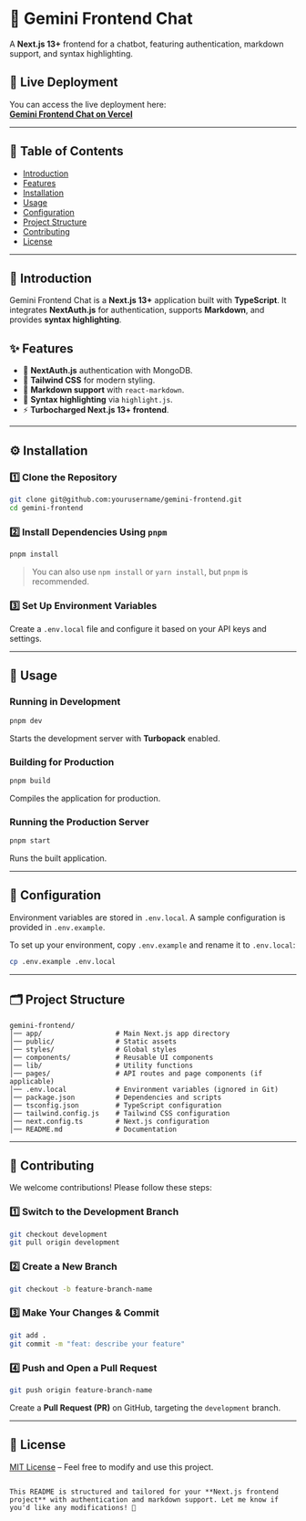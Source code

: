 # 🌟 Gemini Frontend Chat

A **Next.js 13+** frontend for a chatbot, featuring authentication, markdown support, and syntax highlighting.

## 🚀 Live Deployment

You can access the live deployment here:  
[**Gemini Frontend Chat on Vercel**](https://gemini-frontend-orcin.vercel.app/)

---

## 📖 Table of Contents

- [Introduction](#-introduction)
- [Features](#-features)
- [Installation](#-installation)
- [Usage](#-usage)
- [Configuration](#-configuration)
- [Project Structure](#-project-structure)
- [Contributing](#-contributing)
- [License](#-license)

---

## 🌟 Introduction

Gemini Frontend Chat is a **Next.js 13+** application built with **TypeScript**. It integrates **NextAuth.js** for authentication, supports **Markdown**, and provides **syntax highlighting**.

## ✨ Features

- 🔑 **NextAuth.js** authentication with MongoDB.
- 🎨 **Tailwind CSS** for modern styling.
- 📝 **Markdown support** with `react-markdown`.
- 🌟 **Syntax highlighting** via `highlight.js`.
- ⚡ **Turbocharged Next.js 13+ frontend**.

---

## ⚙️ Installation

### 1️⃣ Clone the Repository

```bash
git clone git@github.com:yourusername/gemini-frontend.git
cd gemini-frontend
```

### 2️⃣ Install Dependencies Using `pnpm`

```bash
pnpm install
```

> You can also use `npm install` or `yarn install`, but `pnpm` is recommended.

### 3️⃣ Set Up Environment Variables

Create a `.env.local` file and configure it based on your API keys and settings.

---

## 🚀 Usage

### Running in Development

```bash
pnpm dev
```

Starts the development server with **Turbopack** enabled.

### Building for Production

```bash
pnpm build
```

Compiles the application for production.

### Running the Production Server

```bash
pnpm start
```

Runs the built application.

---

## 🔧 Configuration

Environment variables are stored in `.env.local`. A sample configuration is provided in `.env.example`.

To set up your environment, copy `.env.example` and rename it to `.env.local`:

```bash
cp .env.example .env.local
```

---

## 🗂️ Project Structure

```
gemini-frontend/
│── app/                  # Main Next.js app directory
│── public/               # Static assets
│── styles/               # Global styles
│── components/           # Reusable UI components
│── lib/                  # Utility functions
│── pages/                # API routes and page components (if applicable)
│── .env.local            # Environment variables (ignored in Git)
│── package.json          # Dependencies and scripts
│── tsconfig.json         # TypeScript configuration
│── tailwind.config.js    # Tailwind CSS configuration
│── next.config.ts        # Next.js configuration
│── README.md             # Documentation
```

---

## 🤝 Contributing

We welcome contributions! Please follow these steps:

### 1️⃣ Switch to the Development Branch

```bash
git checkout development
git pull origin development
```

### 2️⃣ Create a New Branch

```bash
git checkout -b feature-branch-name
```

### 3️⃣ Make Your Changes & Commit

```bash
git add .
git commit -m "feat: describe your feature"
```

### 4️⃣ Push and Open a Pull Request

```bash
git push origin feature-branch-name
```

Create a **Pull Request (PR)** on GitHub, targeting the `development` branch.

---

## 📜 License

[MIT License](LICENSE) – Feel free to modify and use this project.

```

This README is structured and tailored for your **Next.js frontend project** with authentication and markdown support. Let me know if you'd like any modifications! 🚀
```
